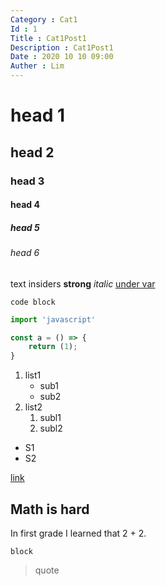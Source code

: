 ```yaml
---
Category : Cat1
Id : 1
Title : Cat1Post1
Description : Cat1Post1
Date : 2020 10 10 09:00
Auther : Lim
---
```


# head 1
## head 2
### head 3
#### head 4
##### head 5
###### head 6

text insiders
**strong**
*italic*
<u>under var</u>

```
code block
```

```javascript
import 'javascript'

const a = () => {
	return (1);
}
```

1. list1
	- sub1
	- sub2
2. list2
	1. subl1
	2. subl2
- S1
- S2

[link](https://google.com)

## Math is hard

In first grade I learned that 2 + 2.

`block`

> quote